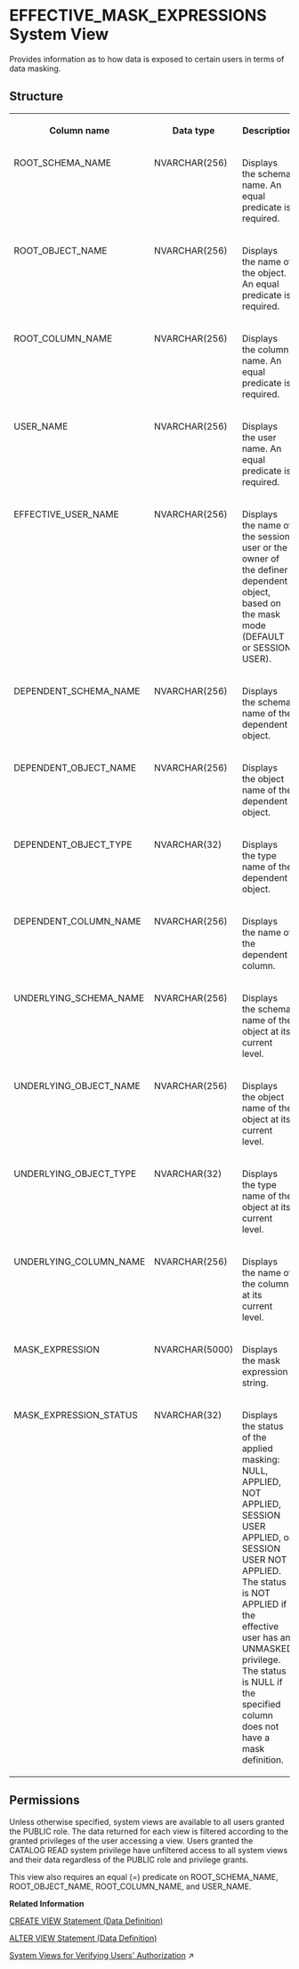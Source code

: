 <!-- loioaa0a92bc5b37419884144cbea92f0fcc -->

# EFFECTIVE\_MASK\_EXPRESSIONS System View

Provides information as to how data is exposed to certain users in terms of data masking.



## Structure


<table>
<tr>
<th valign="top">

Column name

</th>
<th valign="top">

Data type

</th>
<th valign="top">

Description

</th>
</tr>
<tr>
<td valign="top">

ROOT\_SCHEMA\_NAME

</td>
<td valign="top">

NVARCHAR\(256\)

</td>
<td valign="top">

Displays the schema name. An equal predicate is required.

</td>
</tr>
<tr>
<td valign="top">

ROOT\_OBJECT\_NAME

</td>
<td valign="top">

NVARCHAR\(256\)

</td>
<td valign="top">

Displays the name of the object. An equal predicate is required.

</td>
</tr>
<tr>
<td valign="top">

ROOT\_COLUMN\_NAME

</td>
<td valign="top">

NVARCHAR\(256\)

</td>
<td valign="top">

Displays the column name. An equal predicate is required.

</td>
</tr>
<tr>
<td valign="top">

USER\_NAME

</td>
<td valign="top">

NVARCHAR\(256\)

</td>
<td valign="top">

Displays the user name. An equal predicate is required.

</td>
</tr>
<tr>
<td valign="top">

EFFECTIVE\_USER\_NAME

</td>
<td valign="top">

NVARCHAR\(256\)

</td>
<td valign="top">

Displays the name of the session user or the owner of the definer dependent object, based on the mask mode \(DEFAULT or SESSION USER\).

</td>
</tr>
<tr>
<td valign="top">

DEPENDENT\_SCHEMA\_NAME

</td>
<td valign="top">

NVARCHAR\(256\)

</td>
<td valign="top">

Displays the schema name of the dependent object.

</td>
</tr>
<tr>
<td valign="top">

DEPENDENT\_OBJECT\_NAME

</td>
<td valign="top">

NVARCHAR\(256\)

</td>
<td valign="top">

Displays the object name of the dependent object.

</td>
</tr>
<tr>
<td valign="top">

DEPENDENT\_OBJECT\_TYPE

</td>
<td valign="top">

NVARCHAR\(32\)

</td>
<td valign="top">

Displays the type name of the dependent object.

</td>
</tr>
<tr>
<td valign="top">

DEPENDENT\_COLUMN\_NAME

</td>
<td valign="top">

NVARCHAR\(256\)

</td>
<td valign="top">

Displays the name of the dependent column.

</td>
</tr>
<tr>
<td valign="top">

UNDERLYING\_SCHEMA\_NAME

</td>
<td valign="top">

NVARCHAR\(256\)

</td>
<td valign="top">

Displays the schema name of the object at its current level.

</td>
</tr>
<tr>
<td valign="top">

UNDERLYING\_OBJECT\_NAME

</td>
<td valign="top">

NVARCHAR\(256\)

</td>
<td valign="top">

Displays the object name of the object at its current level.

</td>
</tr>
<tr>
<td valign="top">

UNDERLYING\_OBJECT\_TYPE

</td>
<td valign="top">

NVARCHAR\(32\)

</td>
<td valign="top">

Displays the type name of the object at its current level.

</td>
</tr>
<tr>
<td valign="top">

UNDERLYING\_COLUMN\_NAME

</td>
<td valign="top">

NVARCHAR\(256\)

</td>
<td valign="top">

Displays the name of the column at its current level.

</td>
</tr>
<tr>
<td valign="top">

MASK\_EXPRESSION

</td>
<td valign="top">

NVARCHAR\(5000\)

</td>
<td valign="top">

Displays the mask expression string.

</td>
</tr>
<tr>
<td valign="top">

MASK\_EXPRESSION\_STATUS

</td>
<td valign="top">

NVARCHAR\(32\)

</td>
<td valign="top">

Displays the status of the applied masking: NULL, APPLIED, NOT APPLIED, SESSION USER APPLIED, or SESSION USER NOT APPLIED. The status is NOT APPLIED if the effective user has an UNMASKED privilege. The status is NULL if the specified column does not have a mask definition.

</td>
</tr>
</table>



<a name="loioaa0a92bc5b37419884144cbea92f0fcc__section_k3x_ndk_h2b"/>

## Permissions

Unless otherwise specified, system views are available to all users granted the PUBLIC role. The data returned for each view is filtered according to the granted privileges of the user accessing a view. Users granted the CATALOG READ system privilege have unfiltered access to all system views and their data regardless of the PUBLIC role and privilege grants.

This view also requires an equal \(=\) predicate on ROOT\_SCHEMA\_NAME, ROOT\_OBJECT\_NAME, ROOT\_COLUMN\_NAME, and USER\_NAME.

**Related Information**  


[CREATE VIEW Statement \(Data Definition\)](../../010-SQL-Reference/012-SQL-Statements/create-view-statement-data-definition-20d5fa9.md "Creates a view on the database.")

[ALTER VIEW Statement \(Data Definition\)](../../010-SQL-Reference/012-SQL-Statements/alter-view-statement-data-definition-3bc8951.md "Alters the definition, restrictions, or options on a view.")

[System Views for Verifying Users' Authorization](https://help.sap.com/viewer/a1317de16a1e41a6b0ff81849d80713c/2024_1_QRC/en-US/ddae823e3b27477ea4c949607eebc435.html "You can query several system views to get detailed information about exactly which privileges and roles users have and how they come to have them. This can help you to understand why a user is authorized to perform particular actions, access particular data, or not.") :arrow_upper_right:


